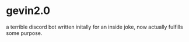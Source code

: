# gevin2.0

a terrible discord bot written initally for an inside joke, now actually fulfills some purpose.

